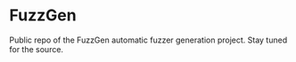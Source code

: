 # FuzzGen

Public repo of the FuzzGen automatic fuzzer generation project. Stay tuned for the source.
